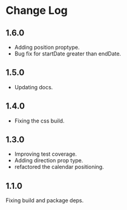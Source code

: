 # Change Log

## 1.6.0

* Adding position proptype.
* Bug fix for startDate greater than endDate.

## 1.5.0

* Updating docs.

## 1.4.0

* Fixing the css build.

## 1.3.0

* Improving test coverage.
* Adding direction prop type.
* refactored the calendar positioning.


## 1.1.0
Fixing build and package deps.
